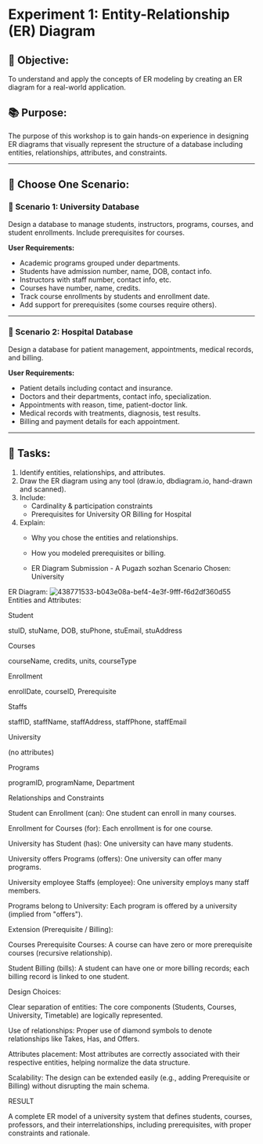 # Experiment 1: Entity-Relationship (ER) Diagram

## 🎯 Objective:
To understand and apply the concepts of ER modeling by creating an ER diagram for a real-world application.

## 📚 Purpose:
The purpose of this workshop is to gain hands-on experience in designing ER diagrams that visually represent the structure of a database including entities, relationships, attributes, and constraints.

---

## 🧪 Choose One Scenario:

### 🔹 Scenario 1: University Database
Design a database to manage students, instructors, programs, courses, and student enrollments. Include prerequisites for courses.

**User Requirements:**
- Academic programs grouped under departments.
- Students have admission number, name, DOB, contact info.
- Instructors with staff number, contact info, etc.
- Courses have number, name, credits.
- Track course enrollments by students and enrollment date.
- Add support for prerequisites (some courses require others).

---

### 🔹 Scenario 2: Hospital Database
Design a database for patient management, appointments, medical records, and billing.

**User Requirements:**
- Patient details including contact and insurance.
- Doctors and their departments, contact info, specialization.
- Appointments with reason, time, patient-doctor link.
- Medical records with treatments, diagnosis, test results.
- Billing and payment details for each appointment.

---

## 📝 Tasks:
1. Identify entities, relationships, and attributes.
2. Draw the ER diagram using any tool (draw.io, dbdiagram.io, hand-drawn and scanned).
3. Include:
   - Cardinality & participation constraints
   - Prerequisites for University OR Billing for Hospital
4. Explain:
   - Why you chose the entities and relationships.
   - How you modeled prerequisites or billing.
  
   - ER Diagram Submission - A Pugazh sozhan
Scenario Chosen:
University

ER Diagram:
![438771533-b043e08a-bef4-4e3f-9fff-f6d2df360d55](https://github.com/user-attachments/assets/9c93f7a8-3dd0-4281-81b0-d1449d322363)
Entities and Attributes:

Student

stuID, stuName, DOB, stuPhone, stuEmail, stuAddress

Courses

courseName, credits, units, courseType

Enrollment

enrollDate, courseID, Prerequisite

Staffs

staffID, staffName, staffAddress, staffPhone, staffEmail

University

(no attributes)

Programs

programID, programName, Department

Relationships and Constraints

Student can Enrollment (can): One student can enroll in many courses.

Enrollment for Courses (for): Each enrollment is for one course.

University has Student (has): One university can have many students.

University offers Programs (offers): One university can offer many programs.

University employee Staffs (employee): One university employs many staff members.

Programs belong to University: Each program is offered by a university (implied from "offers").

Extension (Prerequisite / Billing):

Courses Prerequisite Courses: A course can have zero or more prerequisite courses (recursive relationship).

Student Billing (bills): A student can have one or more billing records; each billing record is linked to one student.

Design Choices:

Clear separation of entities: The core components (Students, Courses, University, Timetable) are logically represented.

Use of relationships: Proper use of diamond symbols to denote relationships like Takes, Has, and Offers.

Attributes placement: Most attributes are correctly associated with their respective entities, helping normalize the data structure.

Scalability: The design can be extended easily (e.g., adding Prerequisite or Billing) without disrupting the main schema.


RESULT

A complete ER model of a university system that defines students, courses, professors, and their interrelationships, including prerequisites, with proper constraints and rationale.
